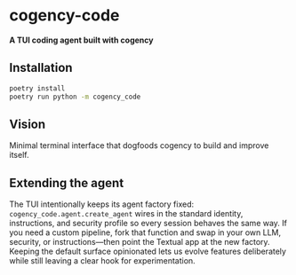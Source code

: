 # cogency-code

**A TUI coding agent built with cogency**

## Installation

```bash
poetry install
poetry run python -m cogency_code
```

## Vision

Minimal terminal interface that dogfoods cogency to build and improve itself.

## Extending the agent

The TUI intentionally keeps its agent factory fixed: `cogency_code.agent.create_agent` wires
in the standard identity, instructions, and security profile so every session behaves the
same way. If you need a custom pipeline, fork that function and swap in your own LLM,
security, or instructions—then point the Textual app at the new factory. Keeping the default
surface opinionated lets us evolve features deliberately while still leaving a clear hook for
experimentation.
